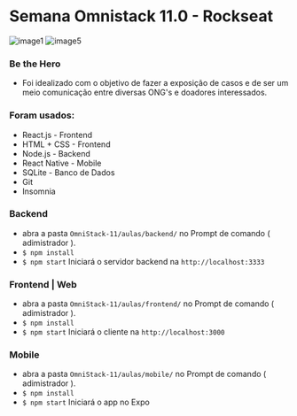 <h1> Semana Omnistack 11.0 - Rockseat </h1>

![image1](https://user-images.githubusercontent.com/60307596/81362657-bd71fb00-90b7-11ea-8781-93f89427ebf7.PNG)
![image5](https://user-images.githubusercontent.com/60307596/81362712-ded2e700-90b7-11ea-9814-142b1c9508fd.PNG)

### Be the Hero
- Foi idealizado com o objetivo de fazer a exposição de casos e de ser um meio comunicação entre diversas ONG's e doadores interessados.

### Foram usados:

  - React.js - Frontend 
  - HTML + CSS - Frontend
  - Node.js - Backend
  - React Native - Mobile
  - SQLite - Banco de Dados
  - Git
  - Insomnia


### Backend 

- abra a pasta `OmniStack-11/aulas/backend/` no Prompt de comando ( adimistrador ). 
- `$ npm install` 
-  `$ npm start` Iniciará o servidor backend na `http://localhost:3333` 

### Frontend | Web

- abra a pasta `OmniStack-11/aulas/frontend/` no Prompt de comando ( adimistrador ). 
- `$ npm install` 
-  `$ npm start`  Iniciará o cliente na `http://localhost:3000` 

### Mobile 

- abra a pasta `OmniStack-11/aulas/mobile/` no Prompt de comando ( adimistrador ). 
- `$ npm install` 
-  `$ npm start`  Iniciará o app no Expo 


